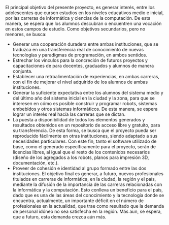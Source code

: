El principal objetivo del presente proyecto, es generar interés, entre los adolescentes que cursen estudios en los niveles educativos medio e inicial,  por las carreras de informática y ciencias de la computación. De esta manera, se espera que los alumnos descubran o encuentren una vocación en estos campos de estudio.
Como objetivos secundarios, pero no menores, se busca:
* Generar una cooperación duradera entre ambas instituciones, que se traduzca en una transferencia real de conocimiento de nuevas tecnologías y paradigmas de programación, en ambos sentidos.
* Estrechar los vínculos para la concreción de futuros proyectos y capacitaciones de para docentes, graduados y alumnos de manera conjunta.
* Establecer una retroalimentación de experiencias, en ambas carreras, con el fin de mejorar el nivel adquirido de los alumnos de ambas instituciones.
* Generar la suficiente expectativa entre los alumnos del sistema medio y del último año del sistema inicial en la ciudad y la zona, para que se interesen en cómo es posible construir y programar robots, sistemas embebidos y otros sistemas informáticos. De esta manera, se espera lograr un interés real hacía las carreras que se dictan.
* La puesta a disponibilidad de todos los elementos generados y resultados obtenidos en un repositorio de acceso libre y gratuito, para su transferencia. De esta forma, se busca que el proyecto pueda ser reproducido fácilmente en otras instituciones, siendo adaptado a sus necesidades particulares. Con este fin, tanto el software utilizado de base, como el generado específicamente para el proyecto, serán de licencias libres, al igual que el resto de los contenidos necesarios (diseño de los agregados a los robots, planos para impresión 3D, documentación, etc.).
* Proveer de cohesión e identidad al grupo formado entre las dos instituciones.
El objetivo final es generar, a futuro, nuevos profesionales titulados en carreras de informática, en la ciudad, la región y el país, mediante la difusión de la importancia de las carreras relacionadas con la informática y la computación. Esto conlleva un beneficio para el país, dado que es una de las áreas del conocimiento y la tecnología donde se encuentra, actualmente, un importante déficit en el número de profesionales en la actualidad, que trae como resultado que la demanda de personal idóneo no sea satisfecha en la región. Más aun, se espera, que a futuro, esta demanda crezca aún más.

